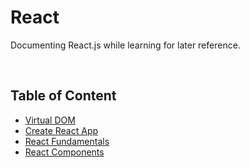# **React**

Documenting React.js while learning for later reference.

<br>

## **Table of Content**

- [Virtual DOM](./virtual-dom.md)
- [Create React App]()
- [React Fundamentals]()
- [React Components]()
